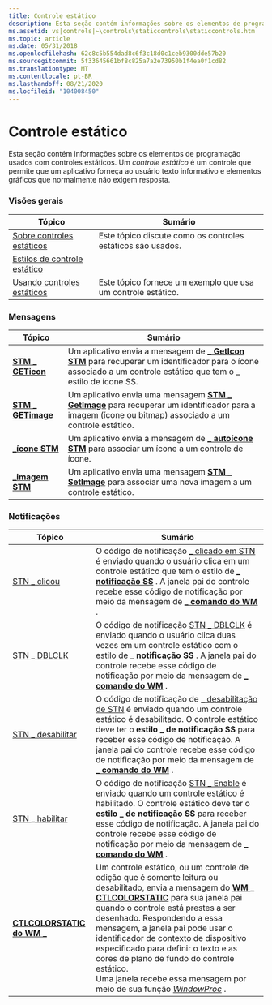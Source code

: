 ```yaml
---
title: Controle estático
description: Esta seção contém informações sobre os elementos de programação usados com controles estáticos. Um controle estático é um controle que permite que um aplicativo forneça ao usuário texto informativo e elementos gráficos que normalmente não exigem resposta.
ms.assetid: vs|controls|~\controls\staticcontrols\staticcontrols.htm
ms.topic: article
ms.date: 05/31/2018
ms.openlocfilehash: 62c8c5b554dad8c6f3c18d0c1ceb9300dde57b20
ms.sourcegitcommit: 5f33645661bf8c825a7a2e73950b1f4ea0f1cd82
ms.translationtype: MT
ms.contentlocale: pt-BR
ms.lasthandoff: 08/21/2020
ms.locfileid: "104008450"
---
```

# <a name="static-control"></a>Controle estático

Esta seção contém informações sobre os elementos de programação usados com controles estáticos. Um *controle estático* é um controle que permite que um aplicativo forneça ao usuário texto informativo e elementos gráficos que normalmente não exigem resposta.

### <a name="overviews"></a>Visões gerais



| Tópico                                              | Sumário                                                              |
|----------------------------------------------------|-----------------------------------------------------------------------|
| [Sobre controles estáticos](about-static-controls.md) | Este tópico discute como os controles estáticos são usados.<br/>         |
| [Estilos de controle estático](static-control-styles.md) |                                                                       |
| [Usando controles estáticos](using-static-controls.md) | Este tópico fornece um exemplo que usa um controle estático.<br/> |



 

### <a name="messages"></a>Mensagens



| Tópico                                 | Sumário                                                                                                                                                                        |
|---------------------------------------|---------------------------------------------------------------------------------------------------------------------------------------------------------------------------------|
| [**STM \_ GETicon**](stm-geticon.md)   | Um aplicativo envia a mensagem de [**\_ GetIcon STM**](stm-geticon.md) para recuperar um identificador para o ícone associado a um controle estático que tem o \_ estilo de ícone SS. <br/> |
| [**STM \_ GETimage**](stm-getimage.md) | Um aplicativo envia uma mensagem [**STM \_ GetImage**](stm-getimage.md) para recuperar um identificador para a imagem (ícone ou bitmap) associado a um controle estático. <br/>          |
| [**\_ícone STM**](stm-seticon.md)   | Um aplicativo envia a mensagem de [**\_ autoícone STM**](stm-seticon.md) para associar um ícone a um controle de ícone. <br/>                                                     |
| [**\_imagem STM**](stm-setimage.md) | Um aplicativo envia uma mensagem [**STM \_ SetImage**](stm-setimage.md) para associar uma nova imagem a um controle estático.<br/>                                                |



 

### <a name="notifications"></a>Notificações



| Tópico                                           | Sumário                                                                                                                                                                                                                                                                                                                                                                                                                                                                   |
|-------------------------------------------------|----------------------------------------------------------------------------------------------------------------------------------------------------------------------------------------------------------------------------------------------------------------------------------------------------------------------------------------------------------------------------------------------------------------------------------------------------------------------------|
| [STN \_ clicou](stn-clicked.md)                 | O código de notificação [ \_ clicado em STN](stn-clicked.md) é enviado quando o usuário clica em um controle estático que tem o estilo de [**\_ notificação SS**](static-control-styles.md) . A janela pai do controle recebe esse código de notificação por meio da mensagem de [**\_ comando do WM**](/windows/desktop/menurc/wm-command) .<br/>                                                                                                                                                                  |
| [STN \_ DBLCLK](stn-dblclk.md)                   | O código de notificação [STN \_ DBLCLK](stn-dblclk.md) é enviado quando o usuário clica duas vezes em um controle estático com o estilo de **\_ notificação SS** . A janela pai do controle recebe esse código de notificação por meio da mensagem de [**\_ comando do WM**](/windows/desktop/menurc/wm-command) .<br/>                                                                                                                                                                                          |
| [STN \_ desabilitar](stn-disable.md)                 | O código de notificação de [ \_ desabilitação de STN](stn-disable.md) é enviado quando um controle estático é desabilitado. O controle estático deve ter o **estilo \_ de notificação SS** para receber esse código de notificação. A janela pai do controle recebe esse código de notificação por meio da mensagem de [**\_ comando do WM**](/windows/desktop/menurc/wm-command) .<br/>                                                                                                                                            |
| [STN \_ habilitar](stn-enable.md)                   | O código de notificação [STN \_ Enable](stn-enable.md) é enviado quando um controle estático é habilitado. O controle estático deve ter o **estilo \_ de notificação SS** para receber esse código de notificação. A janela pai do controle recebe esse código de notificação por meio da mensagem de [**\_ comando do WM**](/windows/desktop/menurc/wm-command) .<br/>                                                                                                                                               |
| [**CTLCOLORSTATIC do WM \_**](wm-ctlcolorstatic.md) | Um controle estático, ou um controle de edição que é somente leitura ou desabilitado, envia a mensagem do [**WM \_ CTLCOLORSTATIC**](wm-ctlcolorstatic.md) para sua janela pai quando o controle está prestes a ser desenhado. Respondendo a essa mensagem, a janela pai pode usar o identificador de contexto de dispositivo especificado para definir o texto e as cores de plano de fundo do controle estático. <br/> Uma janela recebe essa mensagem por meio de sua função [*WindowProc*](/previous-versions/windows/desktop/legacy/ms633573(v=vs.85)) . <br/> |



 

 

